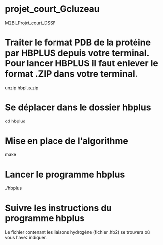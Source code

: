 # projet_court_Gcluzeau
M2BI_Projet_court_DSSP

# Traiter le format PDB de la protéine par HBPLUS depuis votre terminal. Pour lancer HBPLUS il faut enlever le format .ZIP dans votre terminal.
unzip hbplus.zip

# Se déplacer dans le dossier hbplus
cd hbplus

# Mise en place de l'algorithme 
make

# Lancer le programme hbplus
./hbplus

# Suivre les instructions du programme hbplus
Le fichier contenant les liaisons hydrogène (fichier .hb2) se trouvera où vous l'avez indiquer.


